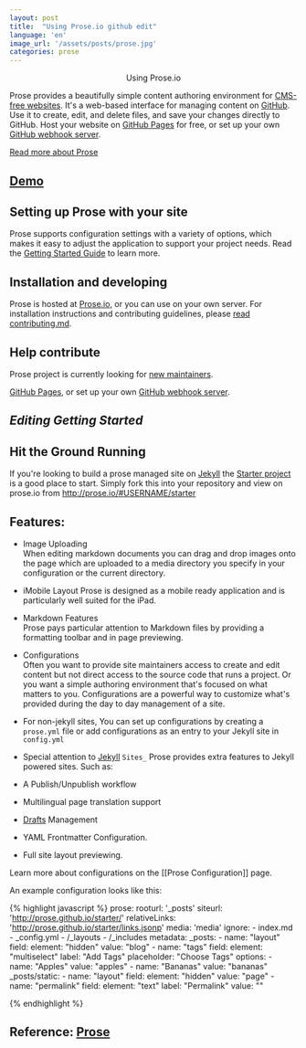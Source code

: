 ```yaml
---
layout: post
title:  "Using Prose.io github edit"
language: 'en'
image_url: '/assets/posts/prose.jpg'
categories: prose
---
```


<center> Using Prose.io </center>

Prose provides a beautifully simple content authoring environment for [CMS-free websites](http://developmentseed.org/blog/2012/07/27/build-cms-free-websites/). It's a web-based interface for managing content on [GitHub](http://github.com). Use it to create, edit, and delete files, and save your changes directly to GitHub. Host your website on [GitHub Pages](http://pages.github.com) for free, or set up your own [GitHub webhook server](http://developmentseed.org/blog/2013/05/01/introducing-jekyll-hook/).

[Read more about Prose](http://prose.io/#about)

## [Demo](http://prose.io/)

## Setting up Prose with your site

Prose supports configuration settings with a variety of options, which makes it easy to adjust the application to support your project needs. Read the [Getting Started Guide](https://github.com/prose/prose/wiki/Getting-Started) to learn more.

## Installation and developing

Prose is hosted at [Prose.io](http://prose.io), or you can use on your own server. For installation instructions and contributing guidelines, please [read contributing.md](CONTRIBUTING.md).

## Help contribute

Prose project is currently looking for [new maintainers](https://github.com/prose/prose/issues/743).

[GitHub Pages](http://pages.github.com), or set up your own
[GitHub webhook server](http://developmentseed.org/blog/2013/05/01/introducing-jekyll-hook/).

## *Editing Getting Started*

## Hit the Ground Running

If you're looking to build a prose managed site on [Jekyll](http://jekyllrb.com/)
the [Starter project](https://github.com/prose/starter) is a good place to
start. Simply fork this into your repository and view on prose.io from
http://prose.io/#USERNAME/starter

## Features:

- Image Uploading  
When editing markdown documents you can drag and drop images onto the page
which are uploaded to a media directory you specify in your configuration
or the current directory.

- iMobile Layout
Prose is designed as a mobile ready application and is particularly well
suited for the iPad.

- Markdown Features  
Prose pays particular attention to Markdown files by providing a formatting
toolbar and in page previewing.

- Configurations  
Often you want to provide site maintainers access to create and edit content
but not direct access to the source code that runs a project. Or you want
a simple authoring environment that's focused on what matters to you.
Configurations are a powerful way to customize what's provided during the day
to day management of a site.

- For non-jekyll sites, You can set up configurations by creating a <code class="inline">prose.yml</code> file or add configurations as an entry to your Jekyll site in ```config.yml```

- Special attention to [Jekyll](http://jekyllrb.com/) ```Sites_```
Prose provides extra features to Jekyll powered sites. Such as:

- A Publish/Unpublish workflow
- Multilingual page translation support
- [Drafts](http://jekyllrb.com/docs/drafts) Management
- YAML Frontmatter Configuration.
- Full site layout previewing.

Learn more about configurations on the [[Prose Configuration]] page.

An example configuration looks like this:

{% highlight javascript %}
prose:
  rooturl: '_posts'
  siteurl: 'http://prose.github.io/starter/'
  relativeLinks: 'http://prose.github.io/starter/links.jsonp'
  media: 'media'
  ignore:
    - index.md
    - _config.yml
    - /_layouts
    - /_includes
    metadata:
      _posts:
      - name: "layout"
      field:
      element: "hidden"
      value: "blog"
      - name: "tags"
      field:
      element: "multiselect"
      label: "Add Tags"
      placeholder: "Choose Tags"
      options:
      - name: "Apples"
      value: "apples"
      - name: "Bananas"
      value: "bananas"
      _posts/static:
      - name: "layout"
      field:
      element: "hidden"
      value: "page"
      - name: "permalink"
      field:
      element: "text"
      label: "Permalink"
      value: ""

{% endhighlight %}

## Reference: [Prose](https://github.com/prose/prose)  
